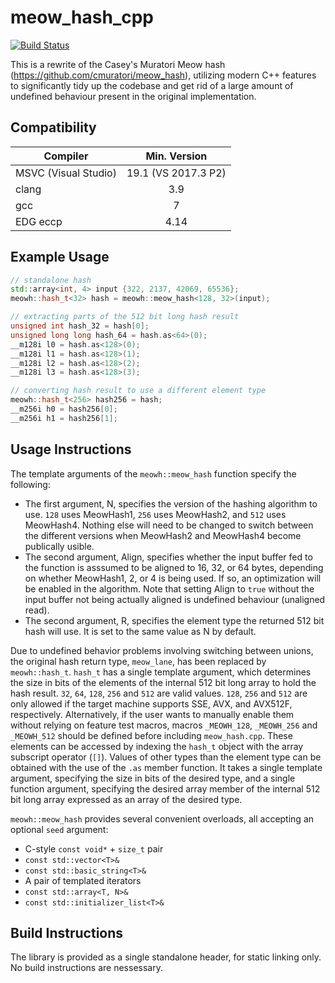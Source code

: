 # meow_hash_cpp

[![Build Status](https://travis-ci.org/RedSpah/meow_hash_cpp.svg?branch=master)](https://travis-ci.org/RedSpah/meow_hash_cpp)

This is a rewrite of the Casey's Muratori Meow hash (https://github.com/cmuratori/meow_hash), utilizing modern C++ features to significantly tidy up the codebase and get rid of a large amount of undefined behaviour present in the original implementation.

Compatibility
----
| Compiler             | Min. Version        | 
|----------------------|:-------------------:|
| MSVC (Visual Studio) | 19.1 (VS 2017.3 P2) | 
| clang                | 3.9                 | 
| gcc                  | 7                   |
| EDG eccp             | 4.14                |

Example Usage
----

```cpp
// standalone hash
std::array<int, 4> input {322, 2137, 42069, 65536};
meowh::hash_t<32> hash = meowh::meow_hash<128, 32>(input); 

// extracting parts of the 512 bit long hash result
unsigned int hash_32 = hash[0];
unsigned long long hash_64 = hash.as<64>(0);
__m128i l0 = hash.as<128>(0);
__m128i l1 = hash.as<128>(1);
__m128i l2 = hash.as<128>(2);
__m128i l3 = hash.as<128>(3);

// converting hash result to use a different element type
meowh::hash_t<256> hash256 = hash;
__m256i h0 = hash256[0];
__m256i h1 = hash256[1];
```


Usage Instructions
----

The template arguments of the `meowh::meow_hash` function specify the following:
* The first argument, N, specifies the version of the hashing algorithm to use. `128` uses MeowHash1, `256` uses MeowHash2, and `512` uses MeowHash4. Nothing else will need to be changed to switch between the different versions when MeowHash2 and MeowHash4 become publically usible.
* The second argument, Align, specifies whether the input buffer fed to the function is asssumed to be aligned to 16, 32, or 64 bytes, depending on whether MeowHash1, 2, or 4 is being used. If so, an optimization will be enabled in the algorithm. Note that setting Align to `true` without the input buffer not being actually aligned is undefined behaviour (unaligned read).
* The second argument, R, specifies the element type the returned 512 bit hash will use. It is set to the same value as N by default.

Due to undefined behavior problems involving switching between unions, the original hash return type, `meow_lane`, has been replaced by `meowh::hash_t`. `hash_t` has a single template argument, which determines the size in bits of the elements of the internal 512 bit long array to hold the hash result. `32`, `64`, `128`, `256` and `512` are valid values. `128`, `256` and `512` are only allowed if the target machine supports SSE, AVX, and AVX512F, respectively. Alternatively, if the user wants to manually enable them without relying on feature test macros, macros `_MEOWH_128`, `_MEOWH_256` and `_MEOWH_512` should be defined before including `meow_hash.cpp`. These elements can be accessed by indexing the `hash_t` object with the array subscript operator (`[]`). Values of other types than the element type can be obtained with the use of the `.as` member function. It takes a single template argument, specifying the size in bits of the desired type, and a single function argument, specifying the desired array member of the internal 512 bit long array expressed as an array of the desired type.

`meowh::meow_hash` provides several convenient overloads, all accepting an optional `seed` argument:
* C-style `const void*` + `size_t` pair
* `const std::vector<T>&`
* `const std::basic_string<T>&`
* A pair of templated iterators
* `const std::array<T, N>&`
* `const std::initializer_list<T>&`


Build Instructions
----

The library is provided as a single standalone header, for static linking only. No build instructions are nessessary.

